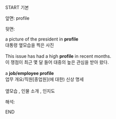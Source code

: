 START
기본

앞면:
profile


뒷면:
<div><div>a picture of the president in <strong>profile</strong> </div><div><div>대통령 옆모습을 찍은 사진</div></div></div><div><br></div><div><div>This issue has had a high <strong>profile</strong> in recent months. </div><div><div>이 쟁점이 최근 몇 달 들어 대중의 높은 관심을 받아 왔다.</div></div></div><div><br></div><div><div>a <b>job/employee profile</b> </div><div>업무 개요/직원[종업원](에 대한) 신상 명세</div></div><div><br></div><div>옆모습 , 인물 소개 , 인지도</div>


해석:

END